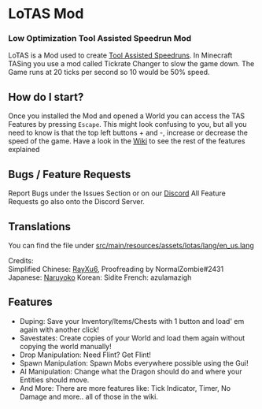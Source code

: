 ﻿# LoTAS Mod
### Low Optimization Tool Assisted Speedrun Mod

LoTAS is a Mod used to create [Tool Assisted Speedruns](https://en.wikipedia.org/wiki/Tool-assisted_speedrun). In Minecraft TASing you use a mod called Tickrate Changer to slow the game down. The Game runs at 20 ticks per second so 10 would be 50% speed.

## How do I start?

Once you installed the Mod and opened a World you can access the TAS Features by pressing `Escape`.
This might look confusing to you, but all you need to know is that the top left buttons + and -, increase or decrease the speed of the game.
Have a look in the [Wiki](https://github.com/MCPfannkuchenYT/LoTAS/wiki) to see the rest of the features explained

## Bugs / Feature Requests

Report Bugs under the Issues Section or on our [Discord](https://discord.gg/minecraft-tas-373166430478401555)
All Feature Requests go also onto the Discord Server.

## Translations
You can find the file under [src/main/resources/assets/lotas/lang/en_us.lang](https://github.com/MinecraftTAS/LoTAS/blob/dev/LoTAS-Fabric/src/main/resources/assets/lotas/lang/en_us.lang)

Credits:  
Simplified Chinese: [RayXu6](https://github.com/Naruyoko), Proofreading by NormalZombie#2431  
Japanese: [Naruyoko](https://github.com/Naruyoko)
Korean: Sidite
French: azulamazigh

## Features
* Duping: Save your Inventory/Items/Chests with 1 button and load' em again with another click!
* Savestates: Create copies of your World and load them again without copying the world manually!
* Drop Manipulation: Need Flint? Get Flint!
* Spawn Manipulation: Spawn Mobs everywhere possible using the Gui!
* AI Manipulation: Change what the Dragon should do and where your Entities should move.
* And More: There are more features like: Tick Indicator, Timer, No Damage and more.. all of those in the wiki.
